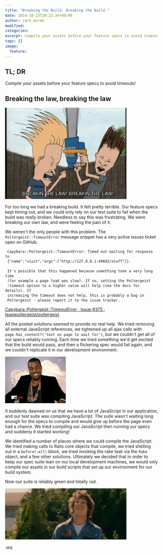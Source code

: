 ```yaml
---
title: "Breaking the Build. Breaking the Build."
date: 2014-10-23T20:22:34+00:00
author: zach_morek
modified:
categories:
excerpt: Compile your assets before your feature specs to avoid timeouts!
tags: []
image:
  feature:
---
```


## TL; DR

Compile your assets before your feature specs to avoid timeouts!

## Breaking the law, breaking the law

![Breaking the law!](/images/breaking_the_law.gif)

For too long we had a breaking build. It felt pretty terrible. Our feature specs kept timing out, and we could only rely on our test suite to fail when the build was really broken. Needless to say this was frustrating. We were breaking our own law, and were feeling the pain of it.

We weren't the only people with this problem. The `Poltergeist::TimeoutError` message snippet has a very active issues ticket open on GitHub.

     Capybara::Poltergeist::TimeoutError: Timed out waiting for response to
     {"name":"visit","args":["http://127.0.0.1:49692/stuff"]}.

     It's possible that this happened because something took a very long time
     (for example a page load was slow). If so, setting the Poltergeist
     :timeout option to a higher value will help (see the docs for details). If
     increasing the timeout does not help, this is probably a bug in
     Poltergeist - please report it to the issue tracker.

[Capybara::Poltergeist::TimeoutError · Issue #375 · teampoltergeist/poltergeist](https://github.com/teampoltergeist/poltergeist/issues/375)

All the posted solutions seemed to provide no real help. We tried removing all external JavaScript references, we tightened up all ajax calls with `page.has_content?('text on page to wait for')`, but we couldn't get all of our specs reliably running. Each time we tried something we'd get excited that the build would pass, and then a flickering spec would fail again, and we couldn't replicate it in our development environment.

![First I was like the build's gonna pass! Then I was like nope.](/images/kanye_smile_frown.gif)

It suddenly dawned on us that we have a lot of JavaScript in our application, and our test suite was compiling JavaScript. The suite wasn't waiting long enough for the specs to compile and would give up before the page even had a chance. We tried compiling our JavaScript then running our specs and suddenly it started working!

We identified a number of places where we could compile the JavaScript. We tried making calls to Rails core objects that compile, we tried shelling out in a `before(:all)` block, we tried invoking the rake task via the `Rake` object, and a few other solutions. Ultimately we decided that in order to keep our spec suite lean on our local development machines, we would only compile our assets in our build scripts that set up our environment for our build system.

Now our suite is reliably green and totally rad.

![Yeaaaaah!](/images/thumbs_up_andy.gif)

:wq
